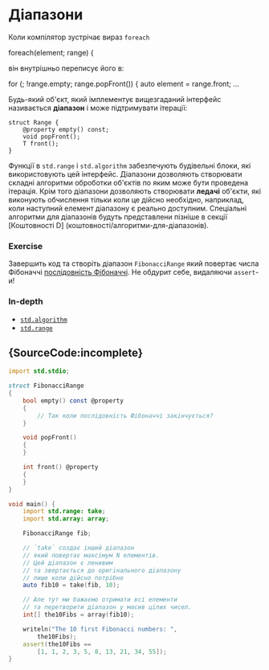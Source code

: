 # Дiапазони

Коли компiлятор зустрічає вираз `foreach`

foreach(element; range) {

вiн внутрішньо перепиcує його в:

for (; !range.empty; range.popFront()) {
        auto element = range.front;
        ...

Будь-який об'єкт, який імплементує вищезгаданий інтерфейс називається **діапазон**
і може пiдтримувати ітерації:

    struct Range {
        @property empty() const;
        void popFront();
        T front();
    }

Функції в `std.range` і `std.algorithm` забезпечують
будівельні блоки, які використовують цей інтерфейс. Діапазони дозволяють
створювати складні алгоритми оброботки об'єктiв по яким
може бути проведена ітерація. Крім того діапазони дозволяють створювати **ледачi**
об'єкти, які виконують обчислення тільки коли це дійсно необхідно, наприклад, коли наступний елемент діапазону є реально доступним.
Спецiальнi алгоритми для діапазонiв будуть представлени пізніше в секції 
[Коштовності D] (коштовності/алгоритми-для-дiапазонiв).

### Exercise

Завершить код та створіть дiапазон `FibonacciRange` який повертає числа Фібоначчі
[послідовність Фібоначчі](https://uk.wikipedia.org/wiki/%D0%9F%D0%BE%D1%81%D0%BB%D1%96%D0%B4%D0%BE%D0%B2%D0%BD%D1%96%D1%81%D1%82%D1%8C_%D0%A4%D1%96%D0%B1%D0%BE%D0%BD%D0%B0%D1%87%D1%87%D1%96).
Не обдурит себе, видаляючи `assert`-и!

### In-depth

- [`std.algorithm`](http://dlang.org/phobos/std_algorithm.html)
- [`std.range`](http://dlang.org/phobos/std_range.html)

## {SourceCode:incomplete}

```d
import std.stdio;

struct FibonacciRange
{
    bool empty() const @property 
    {
        // Так коли послiдовнiсть Фібоначчі закiнчується?
    }

    void popFront()
    {
    }

    int front() @property
    {
    }
}

void main() {
    import std.range: take;
    import std.array: array;

    FibonacciRange fib;

    // `take` создає iнший дiапазон
    // який повертає максiмум N елементів.
    // Цей дiапазон є ленивим
    // та звертається до оригiнального дiапазону
    // лише коли дiйсно потрiбно
    auto fib10 = take(fib, 10);

    // Але тут ми бажаємо отримати всі елементи
    // та перетворити дiапазон у масив цiлих чисел.
    int[] the10Fibs = array(fib10);

    writeln("The 10 first Fibonacci numbers: ",
        the10Fibs);
    assert(the10Fibs ==
        [1, 1, 2, 3, 5, 8, 13, 21, 34, 55]);
}
```
